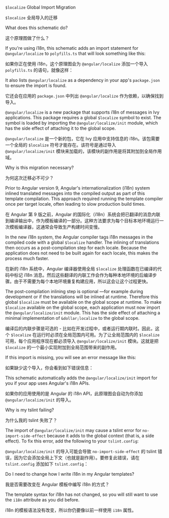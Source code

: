 `$localize` Global Import Migration

`$localize` 全局导入的迁移

What does this schematic do?

这个原理图做了什么？

If you're using i18n, this schematic adds an import statement for `@angular/localize` to `polyfills.ts` that will look something like this:

如果你正在使用 i18n，这个原理图会为 `@angular/localize` 添加一个导入 `polyfills.ts` 的语句，就像这样：

It also lists `@angular/localize` as a dependency in your app's `package.json` to ensure the import is found.

它还会在应用的 `package.json` 中列出 `@angular/localize` 作为依赖，以确保找到导入。

`@angular/localize` is a new package that supports i18n of messages in Ivy applications.
This package requires a global `$localize` symbol to exist.
The symbol is loaded by importing the `@angular/localize/init` module, which has the side effect of attaching it to the global scope.

`@angular/localize` 是一个新的包，它在 Ivy 应用中支持信息的 i18n。该包需要一个全局的 `$localize` 符号才能存在。该符号是通过导入 `@angular/localize/init` 模块来加载的，该模块的副作用是将其附加到全局作用域。

Why is this migration necessary?

为何这次迁移必不可少？

Prior to Angular version 9, Angular's internationalization \(i18n\) system inlined translated messages into the compiled output as part of this template compilation.
This approach required running the template compiler once per target locale, often leading to slow production build times.

在 Angular 第 9 版之前，Angular 的国际化（i18n）系统会把已翻译的消息内联到编译输出中，作为模板编译的一部分。这种方法要求为每个目标本地环境运行一次模板编译器，这通常会导致生产构建时间变慢。

In the new i18n system, the Angular compiler tags i18n messages in the compiled code with a global `$localize` handler.
The inlining of translations then occurs as a post-compilation step for each locale.
Because the application does not need to be built again for each locale, this makes the process much faster.

在新的 i18n 系统中，Angular 编译器使用全局 `$localize` 处理函数在已编译的代码中标记 i18n 消息。然后这些翻译的内联工作会作为每种本地环境的后编译步骤。由于不需要为每个本地环境重复构建应用，所以这会让这个过程更快。

The post-compilation inlining step is optional —for example during development or if the translations will be inlined at runtime.
Therefore this global `$localize` must be available on the global scope at runtime.
To make `$localize` available on the global scope, each application must now import the `@angular/localize/init` module.
This has the side effect of attaching a minimal implementation of `&dollar;localize` to the global scope.

编译后的内联步骤是可选的 - 比如在开发过程中，或者运行期内联时。因此，这个 `$localize` 在运行时必须在全局范围内可用。为了让全局范围内的 `$localize` 可用，每个应用程序现在都必须导入 `@angular/localize/init` 模块。这就是把 `$localize` 的一个最小实现附加到全局范围带来的副作用。

If this import is missing, you will see an error message like this:

如果缺少这个导入，你会看到如下错误信息：

This schematic automatically adds the `@angular/localize/init` import for you if your app uses Angular's i18n APIs.

如果你的应用使用的是 Angular 的 i18n API，此原理图会自动为你添加 `@angular/localize/init` 的导入。

Why is my tslint failing?

为什么我的 tslint 失败了？

The import of `@angular/localize/init` may cause a tslint error for `no-import-side-effect` because it adds to the global context \(that is, a side effect\).
To fix this error, add the following to your `tslint.config`:

`@angular/localize/init` 的导入可能会导致 `no-import-side-effect` 的 tslint 错误，因为它会添加全局上下文（也就是副作用）。要修复此错误，请在 `tslint.config` 添加如下 `tslint.config`：

Do I need to change how I write i18n in my Angular templates?

我是否需要改变在 Angular 模板中编写 i18n 的方式？

The template syntax for i18n has not changed, so you will still want to use the `i18n` attribute as you did before.

i18n 的模板语法没有改变，所以你仍要像以前一样使用 `i18n` 属性。